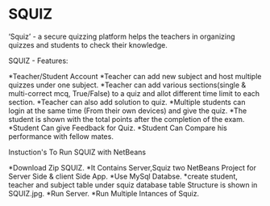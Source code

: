 # SQUIZ
‘Squiz’ - a secure quizzing platform helps the teachers in organizing quizzes and students to check their knowledge.

SQUIZ - Features:

*Teacher/Student Account
*Teacher can add new subject and host multiple quizzes under one subject. 
*Teacher can add various sections(single & multi-correct mcq, True/False) to a quiz and allot different time limit to each section.
*Teacher can also add solution to quiz.
*Multiple students can login at the same time (From their own devices) and give the  quiz.
*The student is shown with the total points after the completion of the exam.
*Student Can give Feedback for Quiz.
*Student Can Compare his performance with fellow mates.

Instuction's To Run SQUIZ with NetBeans

*Download Zip SQUIZ.
*It Contains Server,Squiz two NetBeans Project for Server Side & client Side App.
*Use MySql Databse.
*create student, teacher and subject table under squiz database table Structure is shown in SQUIZ.jpg.
*Run Server.
*Run Multiple Intances of Squiz.
